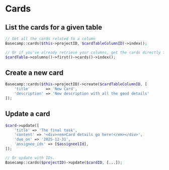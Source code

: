 # Cards

## List the cards for a given table

```php
// Get all the cards related to a column
Basecamp::cards($this->projectID, $cardTableColumnID)->index();

// Or if you've already retrieve your columns, get the cards directly from that
$cardTable->columns()->first()->cards()->index();
```

## Create a new card

```php
Basecamp::cards($this->projectID)->create($cardTableColumnID, [
    'title'       => 'New Card',
    'description' => 'New description with all the good details'
]);
```

## Update a card

```php
$card->update([
    'title' => 'The final task',
    'content' => '<div><em>Card details go here!</em></div>',
    'due_on' => '2025-12-31',
    'assignee_ids' => [$assignee1Id],
]);

// Or update with IDs.
Basecamp::cards($projectID)->update($cardID, [...]);
```
